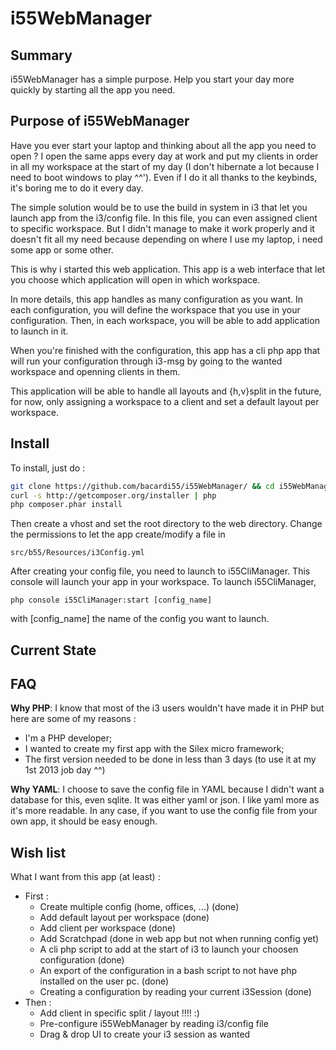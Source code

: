 i55WebManager
============

Summary
----
i55WebManager has a simple purpose. Help you start your day more quickly by starting all the app you need.

Purpose of i55WebManager
----
Have you ever start your laptop and thinking about all the app you need to open ?
I open the same apps every day at work and put my clients in order in all my workspace at the start of my day (I don't hibernate a lot because I need to boot windows to play ^^').
Even if I do it all thanks to the keybinds, it's boring me to do it every day.

The simple solution would be to use the build in system in i3 that let you launch app from the i3/config file. In this file, you can even assigned client to specific workspace.
But I didn't manage to make it work properly and it doesn't fit all my need because depending on where I use my laptop, i need some app or some other.

This is why i started this web application.
This app is a web interface that let you choose which application will open in which workspace.

In more details, this app handles as many configuration as you want. In each configuration, you will define the workspace that you use in your configuration.
Then, in each workspace, you will be able to add application to launch in it.

When you're finished with the configuration, this app has a cli php app that will run your configuration through i3-msg by going to the wanted workspace and openning clients in them.

This application will be able to handle all layouts and {h,v}split in the future, for now, only assigning a workspace to a client and set a default layout per workspace.


Install
----
To install, just do :
```bash
git clone https://github.com/bacardi55/i55WebManager/ && cd i55WebManager && git checkout 0.3.1-alpha
curl -s http://getcomposer.org/installer | php
php composer.phar install
```
Then create a vhost and set the root directory to the web directory.
Change the permissions to let the app create/modify a file in
```
src/b55/Resources/i3Config.yml
```

After creating your config file, you need to launch to i55CliManager. This console will launch your app in your workspace.
To launch i55CliManager,
```
php console i55CliManager:start [config_name]
```
with [config_name] the name of the config you want to launch.

Current State
----

FAQ
----
**Why PHP**:
I know that most of the i3 users wouldn't have made it in PHP but here are some of my reasons :
  - I'm a PHP developer;
  - I wanted to create my first app with the Silex micro framework;
  - The first version needed to be done in less than 3 days (to use it at my 1st 2013 job day ^^)

**Why YAML**:
I choose to save the config file in YAML because I didn't want a database for this, even sqlite. It was either
yaml or json. I like yaml more as it's more readable. In any case, if you want to use the config file from your own app, it should be easy enough.

Wish list
----
What I want from this app (at least) :
- First :
  - Create multiple config (home, offices, …) (done)
  - Add default layout per workspace (done)
  - Add client per workspace (done)
  - Add Scratchpad (done in web app but not when running config yet)
  - A cli php script to add at the start of i3 to launch your choosen configuration (done)
  - An export of the configuration in a bash script to not have php installed on the user pc. (done)
  - Creating a configuration by reading your current i3Session (done)
- Then :
  - Add client in specific split / layout !!!! :)
  - Pre-configure i55WebManager by reading i3/config file
  - Drag & drop UI to create your i3 session as wanted
